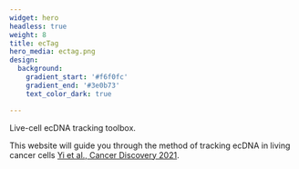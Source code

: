 ```yaml
---
widget: hero
headless: true
weight: 8
title: ecTag
hero_media: ectag.png
design:
  background:
    gradient_start: '#f6f0fc'
    gradient_end: '#3e0b73'
    text_color_dark: true

---
```


Live-cell ecDNA tracking toolbox.



This website will guide you through the method of tracking ecDNA in living cancer cells 
[Yi et al., Cancer Discovery 2021](https://cancerdiscovery.aacrjournals.org/content/12/2/468).


